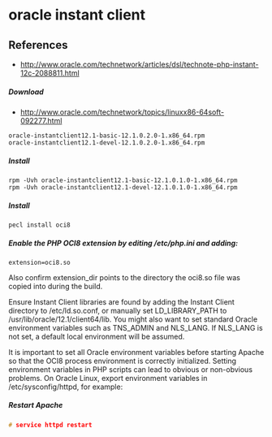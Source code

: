 # oracle instant client

## References
* http://www.oracle.com/technetwork/articles/dsl/technote-php-instant-12c-2088811.html

##### Download
* http://www.oracle.com/technetwork/topics/linuxx86-64soft-092277.html
```
oracle-instantclient12.1-basic-12.1.0.2.0-1.x86_64.rpm
oracle-instantclient12.1-devel-12.1.0.2.0-1.x86_64.rpm 
```

##### Install
```
rpm -Uvh oracle-instantclient12.1-basic-12.1.0.1.0-1.x86_64.rpm
rpm -Uvh oracle-instantclient12.1-devel-12.1.0.1.0-1.x86_64.rpm
```

##### Install
```
pecl install oci8
```

##### Enable the PHP OCI8 extension by editing /etc/php.ini and adding:
```
extension=oci8.so
```
Also confirm extension_dir points to the directory the oci8.so file was copied into during the build.

Ensure Instant Client libraries are found by adding the Instant Client directory to /etc/ld.so.conf, or manually set LD_LIBRARY_PATH to /usr/lib/oracle/12.1/client64/lib. You might also want to set standard Oracle environment variables such as TNS_ADMIN and NLS_LANG. If NLS_LANG is not set, a default local environment will be assumed.

It is important to set all Oracle environment variables before starting Apache so that the OCI8 process environment is correctly initialized. Setting environment variables in PHP scripts can lead to obvious or non-obvious problems. On Oracle Linux, export environment variables in /etc/sysconfig/httpd, for example:

##### Restart Apache
```c
# service httpd restart
```
